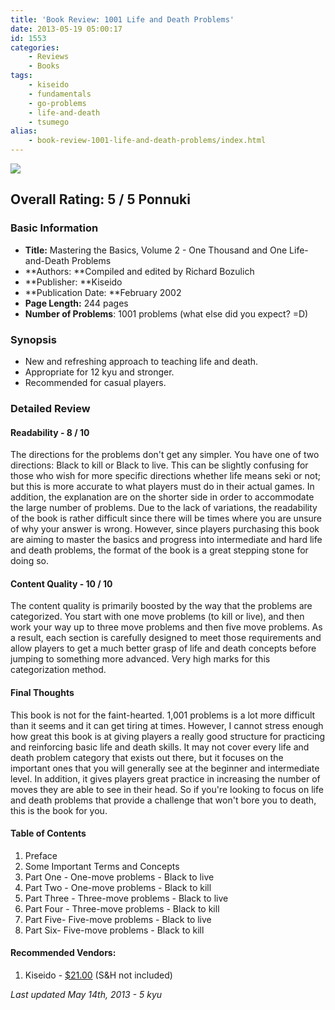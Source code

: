```yaml
---
title: 'Book Review: 1001 Life and Death Problems'
date: 2013-05-19 05:00:17
id: 1553
categories:
	- Reviews
	- Books
tags:
	- kiseido
	- fundamentals
	- go-problems
	- life-and-death
	- tsumego
alias:
	- book-review-1001-life-and-death-problems/index.html
---
```


![](/images/2013/04/mtb2cover.jpg)

## Overall Rating: 5 / 5 Ponnuki

### Basic Information

*   **Title:** Mastering the Basics, Volume 2 - One Thousand and One Life-and-Death Problems
*   **Authors: **Compiled and edited by Richard Bozulich
*   **Publisher: **Kiseido
*   **Publication Date: **February 2002
*   **Page Length:** 244 pages
*   **Number of Problems**: 1001 problems (what else did you expect? =D)

### Synopsis

*   New and refreshing approach to teaching life and death.
*   Appropriate for 12 kyu and stronger.
*   Recommended for casual players.
<!--more-->

### Detailed Review

#### Readability - 8 / 10

The directions for the problems don't get any simpler. You have one of two directions: Black to kill or Black to live. This can be slightly confusing for those who wish for more specific directions whether life means seki or not; but this is more accurate to what players must do in their actual games. In addition, the explanation are on the shorter side in order to accommodate the large number of problems. Due to the lack of variations, the readability of the book is rather difficult since there will be times where you are unsure of why your answer is wrong. However, since players purchasing this book are aiming to master the basics and progress into intermediate and hard life and death problems, the format of the book is a great stepping stone for doing so.

#### Content Quality - 10 / 10

The content quality is primarily boosted by the way that the problems are categorized. You start with one move problems (to kill or live), and then work your way up to three move problems and then five move problems. As a result, each section is carefully designed to meet those requirements and allow players to get a much better grasp of life and death concepts before jumping to something more advanced. Very high marks for this categorization method.

#### Final Thoughts

This book is not for the faint-hearted. 1,001 problems is a lot more difficult than it seems and it can get tiring at times. However, I cannot stress enough how great this book is at giving players a really good structure for practicing and reinforcing basic life and death skills. It may not cover every life and death problem category that exists out there, but it focuses on the important ones that you will generally see at the beginner and intermediate level. In addition, it gives players great practice in increasing the number of moves they are able to see in their head. So if you're looking to focus on life and death problems that provide a challenge that won't bore you to death, this is the book for you.

#### Table of Contents

1.  Preface
2.  Some Important Terms and Concepts
3.  Part One - One-move problems - Black to live
4.  Part Two - One-move problems - Black to kill
5.  Part Three - Three-move problems - Black to live
6.  Part Four - Three-move problems - Black to kill
7.  Part Five- Five-move problems - Black to live
8.  Part Six- Five-move problems - Black to kill

#### Recommended Vendors:

1.  Kiseido - [$21.00](http://www.kiseido.com/go_books.htm "Kiseido Order Form") (S&amp;H not included)

_Last updated May 14th, 2013 - 5 kyu_